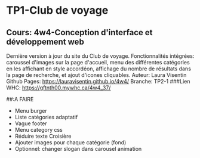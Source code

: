 # TP1-Club de voyage
## Cours: 4w4-Conception d'interface et développement web 

Dernière version à jour du site du Club de voyage.
Fonctionnalités intégrées: caroussel d'images sur la page d'accueil, menu des différentes catégories en les affichant en style accordéon, affichage du nombre de résultats dans la page de recherche, et ajout d'icones cliquables. 
Auteur: Laura Visentin
Github Pages: https://lauravisentin.github.io/4w4/
Branche: TP2-1
###Lien WHC: https://gftnth00.mywhc.ca/4w4_37/


##:A FAIRE
- Menu burger
- Liste catégories adaptatif
- Vague footer
- Menu category css
- Réduire texte Croisière
- Ajouter images pour chaque catégorie (fond)
- Optionnel: changer slogan dans carousel animation